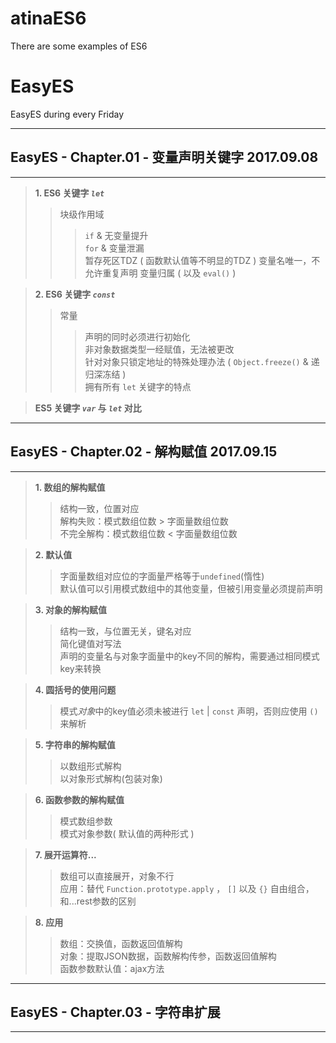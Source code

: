 # atinaES6
There are some examples of ES6
# EasyES
EasyES during every Friday
***
## EasyES - Chapter.01 - 变量声明关键字 2017.09.08
---
> **1. ES6 关键字 _`let`_**
> > 块级作用域
> > > `if` & 无变量提升  
> > > `for` & 变量泄漏  
> > 暂存死区TDZ ( 函数默认值等不明显的TDZ )
> > 变量名唯一，不允许重复声明
> > 变量归属 ( 以及 `eval()` )

> **2. ES6 关键字 _`const`_**
> > 常量
> > > 声明的同时必须进行初始化  
> > > 非对象数据类型一经赋值，无法被更改  
> > > 针对对象只锁定地址的特殊处理办法 ( `Object.freeze()` & 递归深冻结 )  
> > 拥有所有 `let` 关键字的特点

> **ES5 关键字 _`var`_ 与 _`let`_ 对比**
***
## EasyES - Chapter.02 - 解构赋值 2017.09.15
---
> **1. 数组的解构赋值**
> > 结构一致，位置对应  
> > 解构失败：模式数组位数 > 字面量数组位数  
> > 不完全解构：模式数组位数 < 字面量数组位数  

> **2. 默认值**
> > 字面量数组对应位的字面量严格等于`undefined`(惰性)  
> > 默认值可以引用模式数组中的其他变量，但被引用变量必须提前声明

> **3. 对象的解构赋值**
> > 结构一致，与位置无关，键名对应  
> > 简化键值对写法  
> > 声明的变量名与对象字面量中的key不同的解构，需要通过相同模式key来转换

> **4. 圆括号的使用问题**
> > 模式*对象*中的key值必须未被进行 `let` | `const` 声明，否则应使用 `()` 来解析

> **5. 字符串的解构赋值**
> > 以数组形式解构  
> > 以对象形式解构(包装对象)  

> **6. 函数参数的解构赋值**
> > 模式数组参数  
> > 模式对象参数( 默认值的两种形式 )  

> **7. 展开运算符...**
> > 数组可以直接展开，对象不行  
> > 应用：替代 `Function.prototype.apply` ， `[]` 以及 `{}` 自由组合，  
> > 和...rest参数的区别

> **8. 应用**
> > 数组：交换值，函数返回值解构  
> > 对象：提取JSON数据，函数解构传参，函数返回值解构  
> > 函数参数默认值：ajax方法
***
## EasyES - Chapter.03 - 字符串扩展
---

